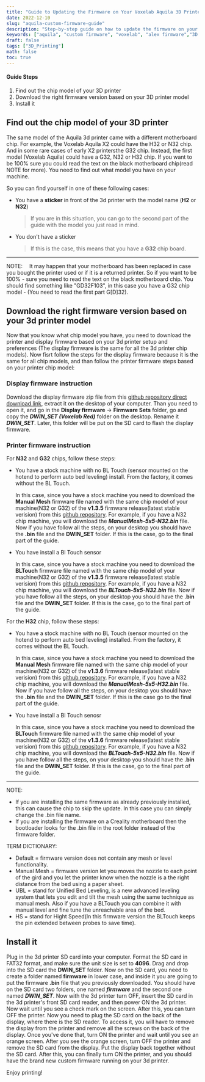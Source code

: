 ```yaml
---
title: "Guide to Updating the Firmware on Your Voxelab Aquila 3D Printer using Alex Custom Firmware"
date: 2022-12-10
slug: "aquila-custom-firmware-guide"
description: "Step-by-step guide on how to update the firmware on your Voxelab Aquila 3D printer using Alex custom firmware. Includes instructions for identifying chip model and downloading appropriate firmware version."
keywords: ["aquila", "custom firmware", "voxelab", "alex firmware","3D printer"]
draft: false
tags: ["3D_Printing"]
math: false
toc: true
---
```




#### Guide Steps

1. Find out the chip model of your 3D printer
2. Download the right firmware version based on your 3D printer model 
3. Install it

## Find out the chip model of your 3D printer

The same model of the Aquila 3d printer came with a different motherboard chip. For example, the Voxelab Aquila X2 could have the H32 or N32 chip. And in some rare cases of early X2 printersthe G32 chip. Instead, the first model (Voxelab Aquila) could have a G32, N32 or H32 chip. If you want to be 100% sure you could read the text on the black motherboard chip(read NOTE for more). You need to find out what model you have on your machine.  

So you can find yourself in one of these following cases: 

* You have a **sticker** in front of the 3d printer with the model name (**H2** or **N32**)  
	
	>If you are in this situation, you can go to the second part of the guide with the model you just read in mind.
* You don't have a sticker

	>If this is the case, this means that you have a **G32** chip board.

***

NOTE:
&ensp;&ensp;It may happen that your motherboard has been replaced in case you bought the printer used or if it is a returned printer. So if you want to be 100% 	 - sure you need to read the text on the black motherboard chip. You should find something like "GD32F103", in this case you have a G32 chip model	   - (You need to read the first part G[D]32).


## Download the right firmware version based on your 3d printer model

Now that you know what chip model you have, you need to download the printer and display firmware based on your 3d printer setup and preferences (The display firmware is the same for all the 3d printer chip models). Now fisrt follow the steps for the display firmware because it is the same for all chip models, and than follow the printer firmware steps based on your printer chip model:

### Display firmware instruction 

Download the display firmware zip file from this [github repository  direct download link](https://downgit.github.io/#/home?url=https://github.com/alexqzd/Marlin/tree/main/Display%20firmware), extract it on the desktop of your computer. Than you need to open it, and go in the **Display firmware** -> **Firmware Sets** folder, go and copy the ***DWIN_SET (Voxelab Red)*** folder on the desktop. Rename it ***DWIN_SET***. Later, this folder will be put on the SD card to flash the display firmware.

### Printer firmware instruction 
For **N32** and **G32** chips, follow these steps:

* You have a stock machine with no BL Touch (sensor mounted on the hotend to perform auto bed leveling) install. From the factory, it comes without the BL Touch.

	In this case, since you have a stock machine you need to download the **Manual Mesh** firmware file named with the same chip model of your machine(N32 or G32) of the **v1.3.5** firmware release(latest stable verision) from this [github repository](https://github.com/alexqzd/Marlin/releases). For example, if you have a N32 chip machine, you will download the ***ManualMesh-5x5-N32.bin*** file. Now if you have follow all the steps, on your desktop you should have the **.bin** file and the **DWIN_SET** folder. If this is the case, go to the final part of the guide.

* You have install a Bl Touch sensor

	In this case, since you have a stock machine you need to download the **BLTouch** firmware file named with the same chip model of your machine(N32 or G32) of the **v1.3.5** firmware release(latest stable verision) from this [github repository](https://github.com/alexqzd/Marlin/releases). For example, if you have a N32 chip machine, you will download the ***BLTouch-5x5-N32.bin*** file. Now if you have follow all the steps, on your desktop you should have the **.bin** file and the **DWIN_SET** folder. If this is the case, go to the final part of the guide.

For the **H32** chip, follow these steps:

* You have a stock machine with no BL Touch (sensor mounted on the hotend to perform auto bed leveling) installed. From the factory, it comes without the BL Touch.

	In this case, since you have a stock machine you need to download the **Manual Mesh** firmware file named with the same chip model of your machine(N32 or G32) of the **v1.3.6** firmware release(latest stable verision) from this [github repository](https://github.com/alexqzd/Marlin-H32/releases). For example, if you have a N32 chip machine, you will download the ***ManualMesh-5x5-H32.bin*** file. Now if you have follow all the steps, on your desktop you should have the **.bin** file and the **DWIN_SET** folder. If this is the case go to the final part of the guide.
  

* You have install a Bl Touch senosr


	In this case, since you have a stock machine you need to download the **BLTouch** firmware file named with the same chip model of your machine(N32 or G32) of the **v1.3.6** firmware release(latest stable verision) from this [github repository](https://github.com/alexqzd/Marlin-H32/releases). For example, if you have a N32 chip machine, you will download the ***BLTouch-5x5-H32.bin*** file. Now if you have follow all the steps, on your desktop you should have the **.bin** file and the **DWIN_SET** folder. If this is the case, go to the final part of the guide.

***

NOTE:
- If you are installing the same firmware as already previously installed, this can cause the chip to skip the update. In this case you can simply change the .bin file name.
- If you are installing the firmware on a Creality motherboard then the bootloader looks for the .bin file in the root folder instead of the firmware folder.

TERM DICTIONARY:
- Default = firmware version does not contain any mesh or level functionality.
- Manual Mesh = firmware version let you moves the nozzle to each point of the gird and you let the printer know when the nozzle is a the right distance from the bed using a paper sheet.
- UBL = stand for Unified Bed Leveling, is a new advanced leveling system that lets you edit and tilt the mesh using the same technique as manual mesh. Also if you have a BLTouch you can combine it with manual level and fine tune the unreachable area of the bed.
- HS = stand for Hight Speed(In this firmware version the BLTouch keeps the pin extended between probes to save time).

## Install it

Plug in the 3d printer SD card into your computer.
Format the SD card in FAT32 format, and make sure the unit size is set to **4096**.
Drag and drop into the SD card the **DWIN_SET** folder.
Now on the SD card, you need to create a folder named **firmware** in lower case, and inside it you are going to put the firmware **.bin** file that you previously downloaded. You should have on the SD card two folders, one named ***firmware*** and the second one named ***DWIN_SET***.
Now with the 3d printer turn OFF, insert the SD card in the 3d printer's front SD card reader, and then power ON the 3d printer. Now wait until you see a check mark on the screen. After this, you can turn OFF the printer.
Now you need to plug the SD card on the back of the display, where there is the SD reader. To access it, you will have to remove the display from the printer and remove all the screws on the back of the display. Once you've done that, turn ON the printer and wait until you see an orange screen.
After you see the orange screen, turn OFF the printer and remove the SD card from the display. Put the display back together  without the SD card. After this, you can finally turn ON the printer, and you should have the brand new custom firmware running on your 3d printer.


Enjoy printing!
